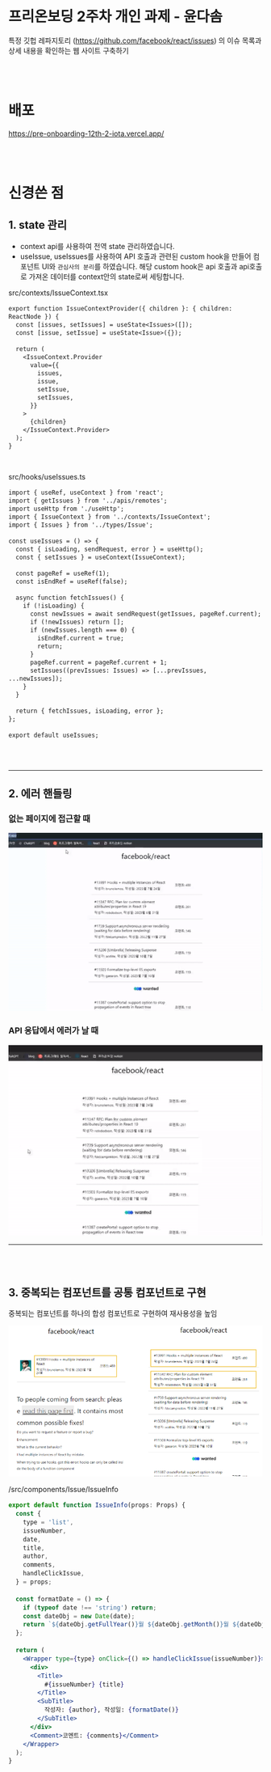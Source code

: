 # 프리온보딩 2주차 개인 과제 - 윤다솜

특정 깃헙 레파지토리 (https://github.com/facebook/react/issues) 의 이슈 목록과 상세 내용을 확인하는 웹 사이트 구축하기

<br/>
<br/>

# 배포

https://pre-onboarding-12th-2-iota.vercel.app/

<br/>
<br/>

# 신경쓴 점

## 1. state 관리

- context api를 사용하여 전역 state 관리하였습니다.
- useIssue, useIssues를 사용하여 API 호출과 관련된 custom hook을 만들어 컴포넌트 UI와 `관심사의 분리`를 하였습니다. 해당 custom hook은 api 호출과 api호출로 가져온 데이터를 context안의 state로써 세팅합니다.
  <br/>

src/contexts/IssueContext.tsx

```tsx
export function IssueContextProvider({ children }: { children: ReactNode }) {
  const [issues, setIssues] = useState<Issues>([]);
  const [issue, setIssue] = useState<Issue>({});

  return (
    <IssueContext.Provider
      value={{
        issues,
        issue,
        setIssue,
        setIssues,
      }}
    >
      {children}
    </IssueContext.Provider>
  );
}
```

<br/>

src/hooks/useIssues.ts

```tsx
import { useRef, useContext } from 'react';
import { getIssues } from '../apis/remotes';
import useHttp from './useHttp';
import { IssueContext } from '../contexts/IssueContext';
import { Issues } from '../types/Issue';

const useIssues = () => {
  const { isLoading, sendRequest, error } = useHttp();
  const { setIssues } = useContext(IssueContext);

  const pageRef = useRef(1);
  const isEndRef = useRef(false);

  async function fetchIssues() {
    if (!isLoading) {
      const newIssues = await sendRequest(getIssues, pageRef.current);
      if (!newIssues) return [];
      if (newIssues.length === 0) {
        isEndRef.current = true;
        return;
      }
      pageRef.current = pageRef.current + 1;
      setIssues((prevIssues: Issues) => [...prevIssues, ...newIssues]);
    }
  }

  return { fetchIssues, isLoading, error };
};

export default useIssues;
```

<br/>
<br/>

---

## 2. 에러 핸들링

### 없는 페이지에 접근할 때

![not found](./public/assets/not_found.gif)
<br/>

### API 응답에서 에러가 날 때

![not found](./public/assets/api_error.gif)

---

<br/>
<br/>

## 3. 중복되는 컴포넌트를 공통 컴포넌트로 구현

중복되는 컴포넌트를 하나의 합성 컴포넌트로 구현하여 재사용성을 높임

![공통 컴포넌트](./public/assets/componsed_component.png)
<br/>

/src/components/Issue/IssueInfo

```jsx
export default function IssueInfo(props: Props) {
  const {
    type = 'list',
    issueNumber,
    date,
    title,
    author,
    comments,
    handleClickIssue,
  } = props;

  const formatDate = () => {
    if (typeof date !== 'string') return;
    const dateObj = new Date(date);
    return `${dateObj.getFullYear()}월 ${dateObj.getMonth()}월 ${dateObj.getDate()}일`;
  };

  return (
    <Wrapper type={type} onClick={() => handleClickIssue(issueNumber)}>
      <div>
        <Title>
          #{issueNumber} {title}
        </Title>
        <SubTitle>
          작성자: {author}, 작성일: {formatDate()}
        </SubTitle>
      </div>
      <Comment>코멘트: {comments}</Comment>
    </Wrapper>
  );
}
```
